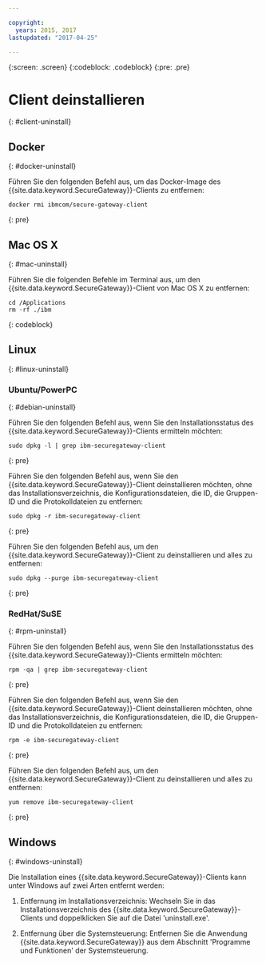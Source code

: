 ```yaml
---

copyright:
  years: 2015, 2017
lastupdated: "2017-04-25"

---
```

{:screen: .screen}
{:codeblock: .codeblock}
{:pre: .pre}

# Client deinstallieren
{: #client-uninstall}

## Docker
{: #docker-uninstall}

Führen Sie den folgenden Befehl aus, um das Docker-Image des {{site.data.keyword.SecureGateway}}-Clients zu entfernen:

```
docker rmi ibmcom/secure-gateway-client
```
{: pre}

## Mac OS X
{: #mac-uninstall}

Führen Sie die folgenden Befehle im Terminal aus, um den {{site.data.keyword.SecureGateway}}-Client von Mac OS X zu entfernen:

```
cd /Applications
rm -rf ./ibm
```
{: codeblock}

## Linux
{: #linux-uninstall}

### Ubuntu/PowerPC
{: #debian-uninstall}

Führen Sie den folgenden Befehl aus, wenn Sie den Installationsstatus des {{site.data.keyword.SecureGateway}}-Clients ermitteln möchten:

```
sudo dpkg -l | grep ibm-securegateway-client
```
{: pre}

Führen Sie den folgenden Befehl aus, wenn Sie den {{site.data.keyword.SecureGateway}}-Client deinstallieren möchten, ohne das Installationsverzeichnis, die Konfigurationsdateien, die ID, die Gruppen-ID und die Protokolldateien zu entfernen:

```
sudo dpkg -r ibm-securegateway-client
```
{: pre}

Führen Sie den folgenden Befehl aus, um den {{site.data.keyword.SecureGateway}}-Client zu deinstallieren und alles zu entfernen:

```
sudo dpkg --purge ibm-securegateway-client
```
{: pre}

### RedHat/SuSE
{: #rpm-uninstall}

Führen Sie den folgenden Befehl aus, wenn Sie den Installationsstatus des {{site.data.keyword.SecureGateway}}-Clients ermitteln möchten:

```
rpm -qa | grep ibm-securegateway-client
```
{: pre}

Führen Sie den folgenden Befehl aus, wenn Sie den {{site.data.keyword.SecureGateway}}-Client deinstallieren möchten, ohne das Installationsverzeichnis, die Konfigurationsdateien, die ID, die Gruppen-ID und die Protokolldateien zu entfernen:

```
rpm -e ibm-securegateway-client
```
{: pre}

Führen Sie den folgenden Befehl aus, um den {{site.data.keyword.SecureGateway}}-Client zu deinstallieren und alles zu entfernen:

```
yum remove ibm-securegateway-client
```
{: pre}

## Windows
{: #windows-uninstall}

Die Installation eines {{site.data.keyword.SecureGateway}}-Clients kann unter Windows auf zwei Arten entfernt werden:

1. Entfernung im Installationsverzeichnis: Wechseln Sie in das Installationsverzeichnis des {{site.data.keyword.SecureGateway}}-Clients und doppelklicken Sie auf die Datei 'uninstall.exe'.

2. Entfernung über die Systemsteuerung: Entfernen Sie die Anwendung {{site.data.keyword.SecureGateway}} aus dem Abschnitt 'Programme und Funktionen' der Systemsteuerung.
